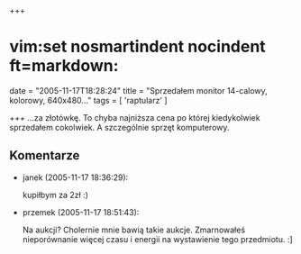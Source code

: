 +++
# vim:set nosmartindent nocindent ft=markdown:
date = "2005-11-17T18:28:24"
title = "Sprzedałem monitor 14-calowy, kolorowy, 640x480..."
tags = [ 'raptularz' ]

+++
...za złotówkę. To chyba najniższa cena po której kiedykolwiek sprzedałem
cokolwiek. A szczególnie sprzęt komputerowy.

<!--more-->

## Komentarze

* janek (2005-11-17 18:36:29): <p>kupiłbym za 2zł :)</p>
* przemek (2005-11-17 18:51:43): <p>Na aukcji? Cholernie mnie bawią takie
  aukcje. Zmarnowałeś nieporównanie więcej czasu i energii na wystawienie tego
  przedmiotu. :]</p>
